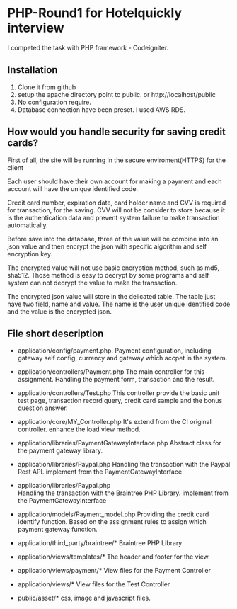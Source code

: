 # PHP-Round1 for Hotelquickly interview

I competed the task with PHP framework - Codeigniter.

## Installation

1. Clone it from github
2. setup the apache directory point to public. or http://localhost/public
3. No configuration require.
4. Database connection have been preset. I used AWS RDS.

## How would you handle security for saving credit cards?

First of all, the site will be running in the secure enviroment(HTTPS) for the client

Each user should have their own account for making a payment and each account will have the unique identified code.

Credit card number, expiration date, card holder name and CVV is required for transaction, for the saving. CVV will not be consider to store because it is the authentication data and prevent system failure to make transaction automatically.

Before save into the database, three of the value will be combine into an json value and then encrypt the json with specific algorithm and self encryption key.

The encrypted value will not use basic encryption method, such as md5, sha512. Those method is easy to decrypt by some programs and self system can not decrypt the value to make the transaction.

The encrypted json value will store in the delicated table. The table just have two field, name and value. The name is the user unique identified code and the value is the encrypted json.

## File short description

- application/config/payment.php.
  Payment configuration, including gateway self config, currency and gateway which accpet in the system.

- application/controllers/Payment.php
  The main controller for this assignment. Handling the payment form, transaction and the result.

- application/controllers/Test.php
  This controller provide the basic unit test page, transaction record query, credit card sample and the bonus question answer.

- application/core/MY_Controller.php
  It's extend from the CI original controller. enhance the load view method.

- application/libraries/PaymentGatewayInterface.php
  Abstract class for the payment gateway library.

- application/libraries/Paypal.php
  Handling the transaction with the Paypal Rest API.
  implement from the PaymentGatewayInterface

- application/libraries/Paypal.php  
  Handling the transaction with the Braintree PHP Library.
  implement from the PaymentGatewayInterface

- application/models/Payment_model.php
  Providing the credit card identify function.
  Based on the assignment rules to assign which payment gateway function.

- application/third_party/braintree/*
  Braintree PHP Library

- application/views/templates/*
  The header and footer for the view.

- application/views/payment/*
  View files for the Payment Controller

- application/views/*
  View files for the Test Controller

- public/asset/*
  css, image and javascript files.
